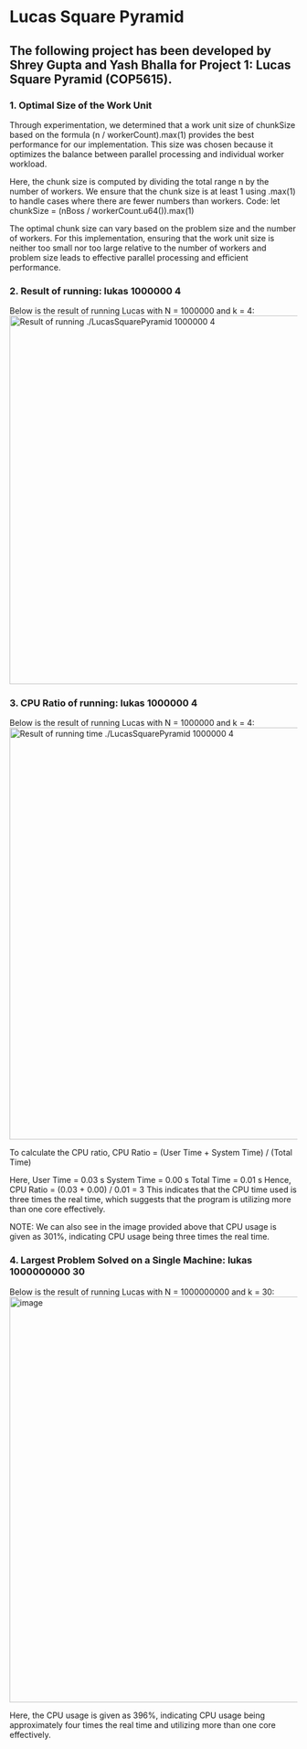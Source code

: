 # Lucas Square Pyramid

## The following project has been developed by Shrey Gupta and Yash Bhalla for Project 1: Lucas Square Pyramid (COP5615).

### 1. Optimal Size of the Work Unit
Through experimentation, we determined that a work unit size of chunkSize based on the formula (n / workerCount).max(1) provides the best performance for our implementation. This size was chosen because it optimizes the balance between parallel processing and individual worker workload.

Here, the chunk size is computed by dividing the total range n by the number of workers. We ensure that the chunk size is at least 1 using .max(1) to handle cases where there are fewer numbers than workers.
Code: let chunkSize = (nBoss / workerCount.u64()).max(1)

The optimal chunk size can vary based on the problem size and the number of workers. For this implementation, ensuring that the work unit size is neither too small nor too large relative to the number of workers and problem size leads to effective parallel processing and efficient performance.

### 2. Result of running: lukas 1000000 4

Below is the result of running Lucas with N = 1000000 and k = 4:
<img width="645" alt="Result of running ./LucasSquarePyramid 1000000 4" src="https://github.com/user-attachments/assets/9d62e6a9-ff91-4f13-bee5-915702e6ed37">

### 3. CPU Ratio of running: lukas 1000000 4

Below is the result of running Lucas with N = 1000000 and k = 4:
<img width="721" alt="Result of running  time ./LucasSquarePyramid 1000000 4" src="https://github.com/user-attachments/assets/d1d3af1f-b3fd-4734-8982-db6e75b096fe">

To calculate the CPU ratio,
  CPU Ratio = (User Time + System Time) / (Total Time)

  Here, User Time = 0.03 s
        System Time = 0.00 s
        Total Time = 0.01 s
  Hence, CPU Ratio = (0.03 + 0.00) / 0.01 = 3
This indicates that the CPU time used is three times the real time, which suggests that the program is utilizing more than one core effectively.

NOTE: We can also see in the image provided above that CPU usage is given as 301%, indicating CPU usage being three times the real time.

### 4. Largest Problem Solved on a Single Machine:  lukas 1000000000 30

Below is the result of running Lucas with N = 1000000000 and k = 30:
<img width="710" alt="image" src="https://github.com/user-attachments/assets/8ccd8c16-9365-43c7-963f-d09f741056a1">

Here, the CPU usage is given as 396%, indicating CPU usage being approximately four times the real time and utilizing more than one core effectively.














